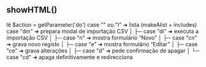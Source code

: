 ## showHTML()

lê $action = getParameter('do')
    case "" ou "l"   ➜  lista (makeAlist + includes)
    case "dm"        ➜  prepara modal de importação CSV
│
├─ case "di"        ➜  executa a importação CSV
│
├─ case "n"         ➜  mostra formulário “Novo”
│
├─ case "cn"        ➜  grava novo registo
│
├─ case "e"         ➜  mostra formulário “Editar”
│
├─ case "ce"        ➜  grava alterações
│
├─ case "d"         ➜  pede confirmação de apagar
│
└─ case "cd"        ➜  apaga definitivamente e redirecciona
